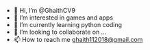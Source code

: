 - 👋 Hi, I’m @GhaithCV9
- 👀 I’m interested in games and apps
- 🌱 I’m currently learning python coding 
- 💞️ I’m looking to collaborate on ...
- 📫 How to reach me ghaith112018@gmail.com

<!---
GhaithCV9/GhaithCV9 is a ✨ special ✨ repository because its `README.md` (this file) appears on your GitHub profile.
You can click the Preview link to take a look at your changes.
--->
